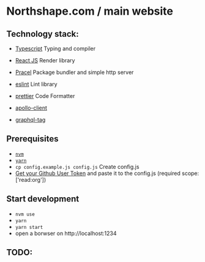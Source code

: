 # Northshape.com / main website

## Technology stack:

-   [Typescript](https://www.typescriptlang.org/) Typing and compiler
-   [React JS](https://reactjs.org/) Render library
-   [Pracel](https://expressjs.com/) Package bundler and simple http server
-   [eslint](https://lodash.com/) Lint library
-   [prettier](https://lodash.com/) Code Formatter

-   [apollo-client]()
-   [graphql-tag](https://github.com/apollographql/graphql-tag#readme)

## Prerequisites

-   [`nvm`](https://github.com/creationix/nvm#installation)
-   [`yarn`](https://yarnpkg.com/en/docs/install)
-   `cp config.example.js config.js` Create config.js
-   [Get your Github User Token](https://github.com/settings/tokens) and paste it to the config.js (required scope: ['read:org'])

## Start development

-   `nvm use`
-   `yarn`
-   `yarn start`
-   open a borwser on http://localhost:1234

## TODO:
